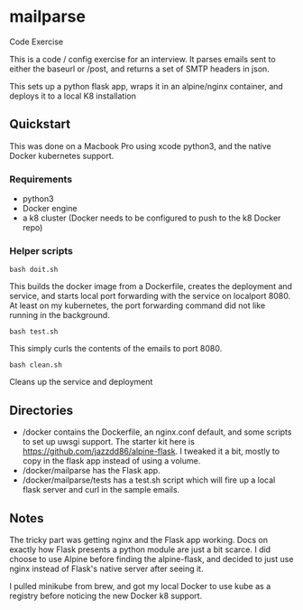 # mailparse
Code Exercise

This is a code / config exercise for an interview. It parses emails sent to either the baseurl or /post, and returns a set of SMTP headers in json. 

This sets up a python flask app, wraps it in an alpine/nginx container, and deploys it to a local K8 installation

## Quickstart

This was done on a Macbook Pro using xcode python3, and the native Docker kubernetes support. 

### Requirements

* python3
* Docker engine
* a k8 cluster (Docker needs to be configured to push to the k8 Docker repo)

### Helper scripts

```
bash doit.sh 
```
This builds the docker image from a Dockerfile, creates the deployment and service, and starts local port forwarding with the service on localport 8080. At least on my kubernetes, the port forwarding command did not like running in the background. 

```
bash test.sh
```
This simply curls the contents of the emails to port 8080.

```
bash clean.sh
```
Cleans up the service and deployment

## Directories

* /docker contains the Dockerfile, an nginx.conf default, and some scripts to set up uwsgi support. The starter kit here is https://github.com/jazzdd86/alpine-flask. I tweaked it a bit, mostly to copy in the flask app instead of using a volume. 
* /docker/mailparse has the Flask app. 
* /docker/mailparse/tests has a test.sh script which will fire up a local flask server and curl in the sample emails. 

## Notes
The tricky part was getting nginx and the Flask app working. Docs on exactly how Flask presents a python module are just a bit scarce. I did choose to use Alpine before finding the alpine-flask, and decided to just use nginx instead of Flask's native server after seeing it. 

I pulled minikube from brew, and got my local Docker to use kube as a registry before noticing the new Docker k8 support. 
